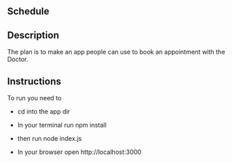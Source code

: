 ## Schedule

## Description

The plan is to make an app people can use to book an appointment with the Doctor.

## Instructions

To run you need to

* cd into the app dir

* In your terminal run npm install

* then run node index.js

* In your browser open http://localhost:3000